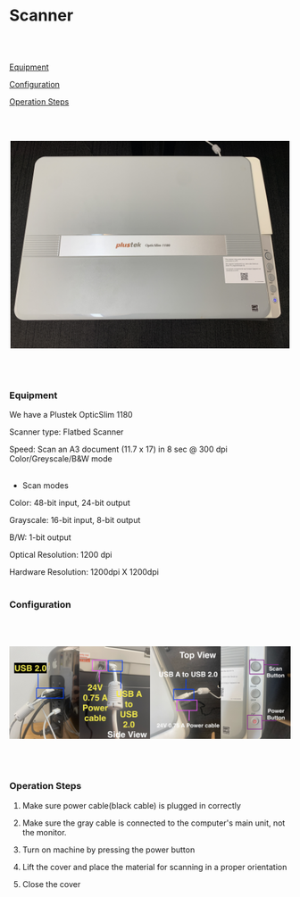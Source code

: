 # Scanner
<br><br> 

[Equipment](#Equipment)

[Configuration](#Configuration)

[Operation Steps](#Operation-Steps)

<br><br> 

 <div align="center">
 <img src="scanner1.jpg" alt="scanner" width="500" al/>
 </div>

<br><br> 
### **Equipment**

We have a Plustek OpticSlim 1180 

Scanner type: Flatbed Scanner

Speed: Scan an A3 document (11.7 x 17) in 8 sec @ 300 dpi Color/Greyscale/B&W mode
<br><br> 

* Scan modes

Color: 48-bit input, 24-bit output

Grayscale: 16-bit input, 8-bit output

B/W: 1-bit output

Optical Resolution: 1200 dpi

Hardware Resolution: 1200dpi X 1200dpi
<br><br> 

### **Configuration**
<br><br> 

 <div align="center">
 <img src="config.png" alt="config" width="700" al/>
 </div>

<br><br> 

### **Operation Steps**

1. Make sure power cable(black cable) is plugged in correctly

2. Make sure the gray cable is connected to the computer's main unit, not the monitor.

3. Turn on machine by pressing the power button

4. Lift the cover and place the material for scanning in a proper orientation

5. Close the cover 

